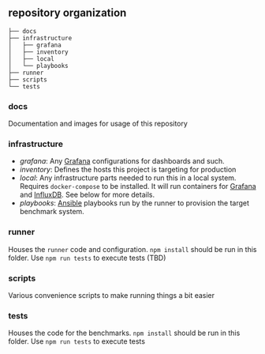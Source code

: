## repository organization
```
├── docs
├── infrastructure
│   ├── grafana
│   ├── inventory
│   ├── local
│   └── playbooks
├── runner
├── scripts
└── tests
```

### docs
Documentation and images for usage of this repository

### infrastructure
* _grafana_: Any [Grafana](https://grafana.com/) configurations for dashboards and such.
* _inventory_: Defines the hosts this project is targeting for production
* _local_: Any infrastructure parts needed to run this in a local system. Requires `docker-compose` to be installed. It will run containers for [Grafana](https://grafana.com/) and [InfluxDB](https://www.influxdata.com/time-series-platform/influxdb/). See below for more details.
* _playbooks_: [Ansible](https://www.ansible.com/) playbooks run by the runner to provision the target benchmark system.

### runner
Houses the `runner` code and configuration. `npm install` should be run in this folder.
Use `npm run tests` to execute tests (TBD)

### scripts
Various convenience scripts to make running things a bit easier

### tests
Houses the code for the benchmarks. `npm install` should be run in this folder.
Use `npm run tests` to execute tests
